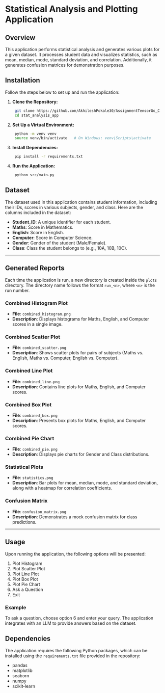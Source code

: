 # Statistical Analysis and Plotting Application

## Overview

This application performs statistical analysis and generates various plots for a given dataset. It processes student data and visualizes statistics, such as mean, median, mode, standard deviation, and correlation. Additionally, it generates confusion matrices for demonstration purposes.

## Installation

Follow the steps below to set up and run the application:

1. **Clone the Repository:**
   ```sh
    git clone https://github.com/AkhileshPokale30/AssignmentTensorGo_ComputerVision.git
    cd stat_analysis_app

2. **Set Up a Virtual Environment:**
   ```sh
    python -m venv venv
    source venv/bin/activate   # On Windows: venv\Scripts\activate

3. **Install Dependencies:**
   ```sh
    pip install -r requirements.txt


4. **Run the Application:**
   ```sh
    python src/main.py


## Dataset

The dataset used in this application contains student information, including their IDs, scores in various subjects, gender, and class. Here are the columns included in the dataset:

- **Student_ID**: A unique identifier for each student.
- **Maths**: Score in Mathematics.
- **English**: Score in English.
- **Computer**: Score in Computer Science.
- **Gender**: Gender of the student (Male/Female).
- **Class**: Class the student belongs to (e.g., 10A, 10B, 10C).

---

## Generated Reports

Each time the application is run, a new directory is created inside the `plots` directory. The directory name follows the format `run_<n>`, where `<n>` is the run number.

### Combined Histogram Plot

- **File**: `combined_histogram.png`
- **Description**: Displays histograms for Maths, English, and Computer scores in a single image.

### Combined Scatter Plot

- **File**: `combined_scatter.png`
- **Description**: Shows scatter plots for pairs of subjects (Maths vs. English, Maths vs. Computer, English vs. Computer).

### Combined Line Plot

- **File**: `combined_line.png`
- **Description**: Contains line plots for Maths, English, and Computer scores.

### Combined Box Plot

- **File**: `combined_box.png`
- **Description**: Presents box plots for Maths, English, and Computer scores.

### Combined Pie Chart

- **File**: `combined_pie.png`
- **Description**: Displays pie charts for Gender and Class distributions.

### Statistical Plots

- **File**: `statistics.png`
- **Description**: Bar plots for mean, median, mode, and standard deviation, along with a heatmap for correlation coefficients.

### Confusion Matrix

- **File**: `confusion_matrix.png`
- **Description**: Demonstrates a mock confusion matrix for class predictions.

---

## Usage

Upon running the application, the following options will be presented:

1. Plot Histogram
2. Plot Scatter Plot
3. Plot Line Plot
4. Plot Box Plot
5. Plot Pie Chart
6. Ask a Question
7. Exit

### Example

To ask a question, choose option 6 and enter your query. The application integrates with an LLM to provide answers based on the dataset.


## Dependencies

The application requires the following Python packages, which can be installed using the `requirements.txt` file provided in the repository:

- pandas
- matplotlib
- seaborn
- numpy
- scikit-learn

